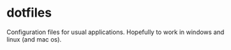 # dotfiles
Configuration files for usual applications. Hopefully to work in windows and linux (and mac os).
